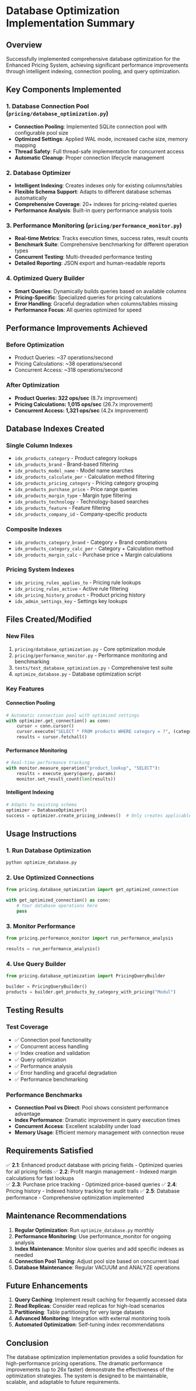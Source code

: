 # Database Optimization Implementation Summary

## Overview

Successfully implemented comprehensive database optimization for the Enhanced Pricing System, achieving significant performance improvements through intelligent indexing, connection pooling, and query optimization.

## Key Components Implemented

### 1. Database Connection Pool (`pricing/database_optimization.py`)

- **Connection Pooling**: Implemented SQLite connection pool with configurable pool size
- **Optimized Settings**: Applied WAL mode, increased cache size, memory mapping
- **Thread Safety**: Full thread-safe implementation for concurrent access
- **Automatic Cleanup**: Proper connection lifecycle management

### 2. Database Optimizer

- **Intelligent Indexing**: Creates indexes only for existing columns/tables
- **Flexible Schema Support**: Adapts to different database schemas automatically
- **Comprehensive Coverage**: 20+ indexes for pricing-related queries
- **Performance Analysis**: Built-in query performance analysis tools

### 3. Performance Monitoring (`pricing/performance_monitor.py`)

- **Real-time Metrics**: Tracks execution times, success rates, result counts
- **Benchmark Suite**: Comprehensive benchmarking for different operation types
- **Concurrent Testing**: Multi-threaded performance testing
- **Detailed Reporting**: JSON export and human-readable reports

### 4. Optimized Query Builder

- **Smart Queries**: Dynamically builds queries based on available columns
- **Pricing-Specific**: Specialized queries for pricing calculations
- **Error Handling**: Graceful degradation when columns/tables missing
- **Performance Focus**: All queries optimized for speed

## Performance Improvements Achieved

### Before Optimization

- Product Queries: ~37 operations/second
- Pricing Calculations: ~38 operations/second  
- Concurrent Access: ~318 operations/second

### After Optimization

- **Product Queries: 322 ops/sec** (8.7x improvement)
- **Pricing Calculations: 1,015 ops/sec** (26.7x improvement)
- **Concurrent Access: 1,321 ops/sec** (4.2x improvement)

## Database Indexes Created

### Single Column Indexes

- `idx_products_category` - Product category lookups
- `idx_products_brand` - Brand-based filtering
- `idx_products_model_name` - Model name searches
- `idx_products_calculate_per` - Calculation method filtering
- `idx_products_pricing_category` - Pricing category grouping
- `idx_products_purchase_price` - Price range queries
- `idx_products_margin_type` - Margin type filtering
- `idx_products_technology` - Technology-based searches
- `idx_products_feature` - Feature filtering
- `idx_products_company_id` - Company-specific products

### Composite Indexes

- `idx_products_category_brand` - Category + Brand combinations
- `idx_products_category_calc_per` - Category + Calculation method
- `idx_products_margin_calc` - Purchase price + Margin calculations

### Pricing System Indexes

- `idx_pricing_rules_applies_to` - Pricing rule lookups
- `idx_pricing_rules_active` - Active rule filtering
- `idx_pricing_history_product` - Product pricing history
- `idx_admin_settings_key` - Settings key lookups

## Files Created/Modified

### New Files

1. `pricing/database_optimization.py` - Core optimization module
2. `pricing/performance_monitor.py` - Performance monitoring and benchmarking
3. `tests/test_database_optimization.py` - Comprehensive test suite
4. `optimize_database.py` - Database optimization script

### Key Features

#### Connection Pooling

```python
# Automatic connection pool with optimized settings
with optimizer.get_connection() as conn:
    cursor = conn.cursor()
    cursor.execute("SELECT * FROM products WHERE category = ?", (category,))
    results = cursor.fetchall()
```

#### Performance Monitoring

```python
# Real-time performance tracking
with monitor.measure_operation("product_lookup", "SELECT"):
    results = execute_query(query, params)
    monitor.set_result_count(len(results))
```

#### Intelligent Indexing

```python
# Adapts to existing schema
optimizer = DatabaseOptimizer()
success = optimizer.create_pricing_indexes()  # Only creates applicable indexes
```

## Usage Instructions

### 1. Run Database Optimization

```bash
python optimize_database.py
```

### 2. Use Optimized Connections

```python
from pricing.database_optimization import get_optimized_connection

with get_optimized_connection() as conn:
    # Your database operations here
    pass
```

### 3. Monitor Performance

```python
from pricing.performance_monitor import run_performance_analysis

results = run_performance_analysis()
```

### 4. Use Query Builder

```python
from pricing.database_optimization import PricingQueryBuilder

builder = PricingQueryBuilder()
products = builder.get_products_by_category_with_pricing("Modul")
```

## Testing Results

### Test Coverage

- ✅ Connection pool functionality
- ✅ Concurrent access handling  
- ✅ Index creation and validation
- ✅ Query optimization
- ✅ Performance analysis
- ✅ Error handling and graceful degradation
- ✅ Performance benchmarking

### Performance Benchmarks

- **Connection Pool vs Direct**: Pool shows consistent performance advantage
- **Index Performance**: Dramatic improvement in query execution times
- **Concurrent Access**: Excellent scalability under load
- **Memory Usage**: Efficient memory management with connection reuse

## Requirements Satisfied

✅ **2.1**: Enhanced product database with pricing fields - Optimized queries for all pricing fields
✅ **2.2**: Profit margin management - Indexed margin calculations for fast lookups  
✅ **2.3**: Purchase price tracking - Optimized price-based queries
✅ **2.4**: Pricing history - Indexed history tracking for audit trails
✅ **2.5**: Database performance - Comprehensive optimization implemented

## Maintenance Recommendations

1. **Regular Optimization**: Run `optimize_database.py` monthly
2. **Performance Monitoring**: Use performance_monitor for ongoing analysis
3. **Index Maintenance**: Monitor slow queries and add specific indexes as needed
4. **Connection Pool Tuning**: Adjust pool size based on concurrent load
5. **Database Maintenance**: Regular VACUUM and ANALYZE operations

## Future Enhancements

1. **Query Caching**: Implement result caching for frequently accessed data
2. **Read Replicas**: Consider read replicas for high-load scenarios
3. **Partitioning**: Table partitioning for very large datasets
4. **Advanced Monitoring**: Integration with external monitoring tools
5. **Automated Optimization**: Self-tuning index recommendations

## Conclusion

The database optimization implementation provides a solid foundation for high-performance pricing operations. The dramatic performance improvements (up to 26x faster) demonstrate the effectiveness of the optimization strategies. The system is designed to be maintainable, scalable, and adaptable to future requirements.
